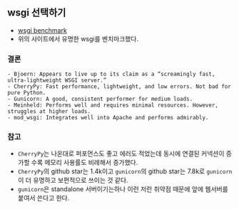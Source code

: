 ## wsgi 선택하기
- [wsgi benchmark](https://www.appdynamics.com/blog/engineering/a-performance-analysis-of-python-wsgi-servers-part-2/)
- 위의 사이트에서 유명한 wsgi를 벤치마크했다.

### 결론
```
- Bjoern: Appears to live up to its claim as a “screamingly fast, ultra-lightweight WSGI server.”
- CherryPy: Fast performance, lightweight, and low errors. Not bad for pure Python.
- Gunicorn: A good, consistent performer for medium loads.
- Meinheld: Performs well and requires minimal resources. However, struggles at higher loads.
- mod_wsgi: Integrates well into Apache and performs admirably.
```

### 참고
- `CherryPy`는 나온대로 퍼포먼스도 좋고 에러도 적었는데 동시에 연결된 커넥션이 증가할 수록 메모리 사용률도 비례해서 증가했다.
- `CherryPy`의 github star는 1.4k이고 `gunicorn`의 github star는 7.8k로 `gunicorn`이 더 유명하고 보편적으로 쓰이는 것 같다.
- `gunicorn`은 standalone 서버이기는하나 이런 저런 취약점 때문에 앞에 웹서버를 붙여서 쓴다고 한다.
